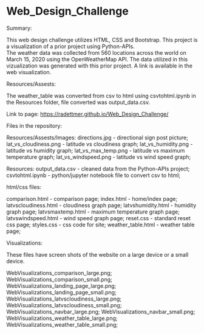 # Web_Design_Challenge

Summary:

This web design challenge utilizes HTML, CSS and Bootstrap.  This project is a visualization of a prior project using Python-APIs.  
The weather data was collected from 560 locations across the world on March 15, 2020 using the OpenWeatherMap API.
The data utilized in this vizualization was generated with this prior project.  A link is available in the web visualization.

Resources/Assests:

The weather_table was converted from csv to html using csvtohtml.ipynb in the Resources folder, file converted was output_data.csv.

Link to page:  https://radettmer.github.io/Web_Design_Challenge/

Files in the repository:

Resources/Assests/Images:
directions.jpg - directional sign post picture;
lat_vs_cloudiness.png - latitude vs cloudiness graph;
lat_vs_humidity.png - latitude vs humidity graph;
lat_vs_max_temp.png - latitude vs maximum temperature graph;
lat_vs_windspeed.png - latitude vs wind speed graph;

Resources:
output_data.csv - cleaned data from the Python-APIs project;
csvtohtml.ipynb - python/jupyter notebook file to convert csv to html;

html/css files:

comparison.html - comparison page;
index.html - home/index page;
latvscloudiness.html - cloudiness graph page;
latvshumidity.html - humidity graph page;
latvsmaxtemp.html - maximum temperature graph page;
latvswindspeed.html - wind speed graph page;
reset.css - standard reset css page;
styles.css - css code for site;
weather_table.html - weather table page;


Visualizations:

These files have screen shots of the website on a large device or a small device.

WebVisualizations_comparison_large.png;
WebVisualizations_comparison_small.png;
WebVisualizations_landing_page_large.png;
WebVisualizations_landing_page_small.png;
WebVisualizations_latvscloudiness_large.png;
WebVisualizations_latvscloudiness_small.png;
WebVisualizations_navbar_large.png;
WebVisualizations_navbar_small.png;
WebVisualizations_weather_table_large.png;
WebVisualizations_weather_table_small.png;